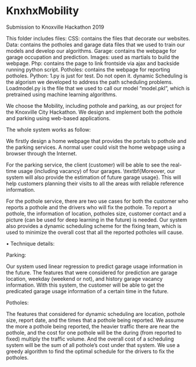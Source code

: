 # KnxhxMobility
Submission to Knoxville Hackathon 2019


This folder includes files:
CSS: contains the files that decorate our websites.
Data: contains the potholes and garage data files that we used to train our models and develop our algorithms.
Garage: contains the webpage for garage occupation and prediction.
Images: used as martials to build the webpage.
Php: contains the page to link frontside via ajax and backside running python script.
Potholes: contains the webpage for reporting potholes.
Python: 1.py is just for test. Do not open it. dynamic Scheduling is the algorism we developed to address the path scheduling problems. Loadmodel.py is the file that we used to call our model “model.pkl”, which is pretrained using machine learning algorithms.
 

We choose the Mobility, including pothole and parking, as our project for the Knoxville City Hackathon. We design and implement both the pothole and parking using web-based applications.

The whole system works as follow:

We firstly design a home webpage that provides the portals to pothole and the parking services. A normal user could visit the home webpage using a browser through the Internet. 

For the parking service, the client (customer) will be able to see the real-time usage (including vacancy) of four garages. \textbf{Moreover, our system will also provide the estimation of future garage usage}. This will help customers planning their visits to all the areas with reliable reference information.

For the pothole service, there are two use cases for both the customer who reports a pothole and the drivers who will fix the pothole. To report a pothole, the information of location, potholes size, customer contact and a picture (can be used for deep learning in the future) is needed. Our system also provides a dynamic scheduling scheme for the fixing team, which is used to minimize the overall cost that all the reported potholes will cause.

•	Technique details:

Parking:

Our system used linear regression to predict garage usage information in the future. The features that were considered for prediction are garage location, weekday (weekend or not), and history garage vacancy information. With this system, the customer will be able to get the predicated garage usage information of a certain time in the future.

Potholes:

The features that considered for dynamic scheduling are location, pothole size, report date, and the times that a pothole being reported. We assume the more a pothole being reported, the heavier traffic there are near the pothole, and the cost for one pothole will be the during (from reported to fixed) multiply the traffic volume. And the overall cost of a scheduling system will be the sum of all pothole’s cost under that system. We use a greedy algorithm to find the optimal schedule for the drivers to fix the potholes.


